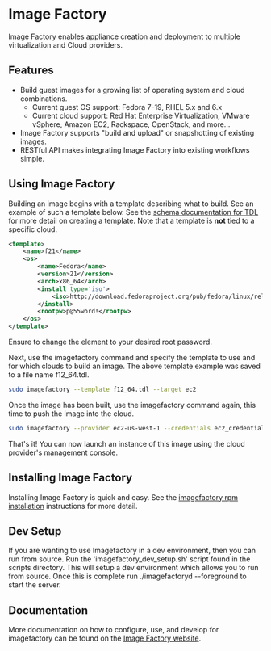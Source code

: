 # Image Factory

Image Factory enables appliance creation and deployment to multiple virtualization
and Cloud providers.

## Features
*   Build guest images for a growing list of operating system and cloud combinations.
    * Current guest OS support: Fedora 7-19, RHEL 5.x and 6.x
    * Current cloud support: Red Hat Enterprise Virtualization, VMware vSphere, Amazon EC2, Rackspace, OpenStack, and more...
*   Image Factory supports "build and upload" or snapshotting of existing images.
*   RESTful API makes integrating Image Factory into existing workflows simple.


## Using Image Factory
Building an image begins with a template describing what to build. See an example
of such a template below. See the [schema documentation for TDL](http://imgfac.org/documentation/tdl/TDL.html)
for more detail on creating a template. Note that a template is **not** tied to
a specific cloud. 

```xml
<template>
    <name>f21</name>
    <os>
        <name>Fedora</name>
        <version>21</version>
        <arch>x86_64</arch>
        <install type='iso'>
            <iso>http://download.fedoraproject.org/pub/fedora/linux/releases/21/Cloud/x86_64/os/</iso>
        </install>
        <rootpw>p@55word!</rootpw>
    </os>
</template>
```

Ensure to change the element to your desired root password.

Next, use the imagefactory command and specify the template to use and for which
clouds to build an image. The above template example was saved to a file name f12_64.tdl.

```bash
sudo imagefactory --template f12_64.tdl --target ec2
```

Once the image has been built, use the imagefactory command again, this time to
push the image into the cloud.

```bash
sudo imagefactory --provider ec2-us-west-1 --credentials ec2_credentials.xml
```

That's it!  You can now launch an instance of this image using the cloud
provider's management console.

## Installing Image Factory
Installing Image Factory is quick and easy.  See the
[imagefactory rpm installation](http://imgfac.org/documentation/install.html#rpm)
instructions for more detail.

## Dev Setup
If you are wanting to use Imagefactory in a dev environment, then you can run from source.  Run the 'imagefactory_dev_setup.sh' script found in the scripts directory.  This will setup a dev environment which allows you to run from source.  Once this is complete run ./imagefactoryd --foreground to start the server.

## Documentation
More documentation on how to configure, use, and develop for imagefactory can be found on the [Image Factory website](http://imgfac.org). 
